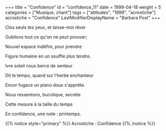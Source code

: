 +++
title = "Confidence"
id = "confidence_11"
date = 1999-04-18
weight = 5
categories = ["Musique, chant"]
tags = ["attitudes", "1999", "acrostiche"]
acrostiche = "Confidence"
LastModifierDisplayName = "Barbara Post"
+++

Clos seuls tes yeux, et laisse-moi rêver

Oublions tout ce qu'on ne peut prouver;

Nouvel espace indéfini, pour prendre

Figure humaine en un souffle plus tendre.

Ivre soleil nous berce de senteur

Dit le tempo, quand sur l'herbe enchanteur

Encor fugace un piano doux s'apprête.

Nous ressentons, bucolique, secrète

Cette mesure à la taille du temps

En confidence, une note : printemps.

{{% notice style="primary" %}}
Acrostiche : Confidence
{{% /notice %}}
